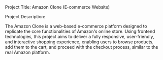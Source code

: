 Project Title: Amazon Clone (E-commerce Website)

Project Description:

The Amazon Clone is a web-based e-commerce platform designed to replicate the core functionalities of Amazon's online store.
Using frontend technologies, this project aims to deliver a fully responsive, user-friendly, and interactive shopping experience, enabling users to browse products, add them to the cart, and proceed with the checkout process, similar to the real Amazon platform.
